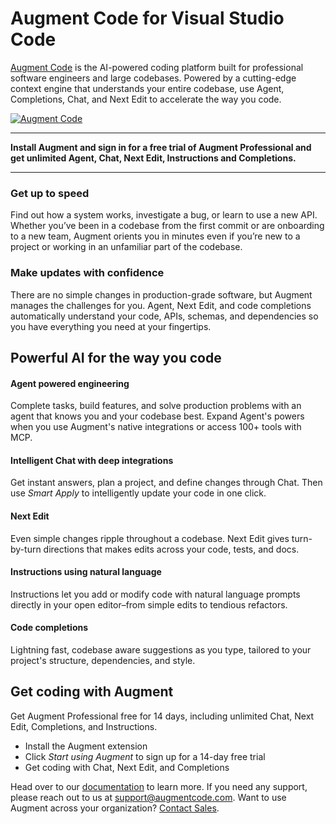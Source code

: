 # Augment Code for Visual Studio Code

[Augment Code](https://augmentcode.com) is the AI-powered coding platform built for professional software engineers and large codebases. Powered by a cutting-edge context engine that understands your entire codebase, use Agent, Completions, Chat, and Next Edit to accelerate the way you code.

[![Augment Code](https://augment-assets.com/augment-hero-sm.png)](https://www.augmentcode.com)

---

**Install Augment and sign in for a free trial of Augment Professional and get unlimited Agent, Chat, Next Edit, Instructions and Completions.**

---

### Get up to speed

Find out how a system works, investigate a bug, or learn to use a new API. Whether you’ve been in a codebase from the first commit or are onboarding to a new team, Augment orients you in minutes even if you’re new to a project or working in an unfamiliar part of the codebase.

### Make updates with confidence

There are no simple changes in production-grade software, but Augment manages the challenges for you. Agent, Next Edit, and code completions automatically understand your code, APIs, schemas, and dependencies so you have everything you need at your fingertips.

## Powerful AI for the way you code

#### Agent powered engineering

Complete tasks, build features, and solve production problems with an agent that knows you and your codebase best. Expand Agent's powers when you use Augment's native integrations or access 100+ tools with MCP.

#### Intelligent Chat with deep integrations

Get instant answers, plan a project, and define changes through Chat. Then use _Smart Apply_ to intelligently update your code in one click.

#### Next Edit

Even simple changes ripple throughout a codebase. Next Edit gives turn-by-turn directions that makes edits across your code, tests, and docs.

#### Instructions using natural language

Instructions let you add or modify code with natural language prompts directly in your open editor–from simple edits to tendious refactors.

#### Code completions

Lightning fast, codebase aware suggestions as you type, tailored to your project's structure, dependencies, and style.

## Get coding with Augment

Get Augment Professional free for 14 days, including unlimited Chat, Next Edit, Completions, and Instructions.

-   Install the Augment extension
-   Click _Start using Augment_ to sign up for a 14-day free trial
-   Get coding with Chat, Next Edit, and Completions

Head over to our [documentation](https://docs.augmentcode.com/) to learn more. If you need any support, please reach out to us at [support@augmentcode.com](mailto:support@augmentcode.com). Want to use Augment across your organization? [Contact Sales](https://www.augmentcode.com/contact).
